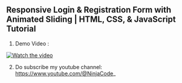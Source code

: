 ## Responsive Login & Registration Form with Animated Sliding | HTML, CSS, & JavaScript Tutorial

1. Demo Video :
   
[![Watch the video](https://img.youtube.com/vi/J2g2FUCK46o/0.jpg)](https://www.youtube.com/watch?v=J2g2FUCK46o)

2. Do subscribe my youtube channel: https://www.youtube.com/@NinjaCode_
